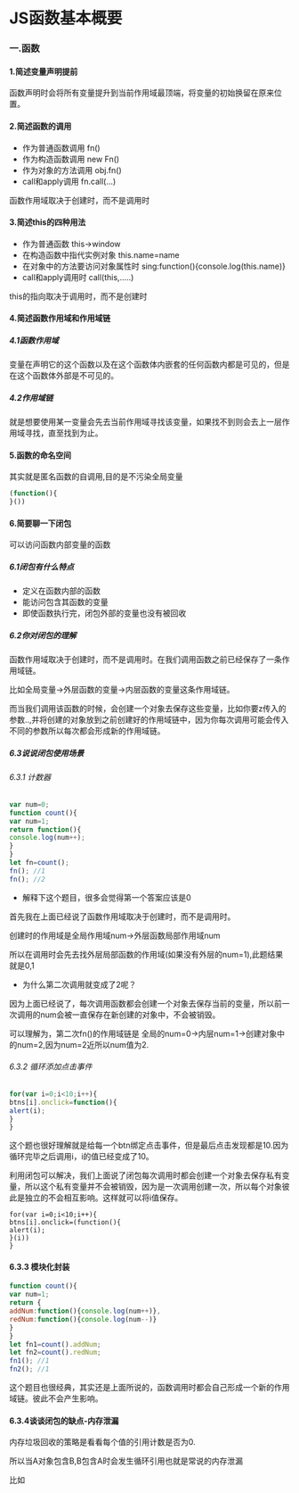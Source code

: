 # JS函数基本概要



### 一.函数

#### 1.简述变量声明提前

函数声明时会将所有变量提升到当前作用域最顶端，将变量的初始换留在原来位置。

#### 2.简述函数的调用

* 作为普通函数调用 fn()
* 作为构造函数调用 new Fn()
* 作为对象的方法调用 obj.fn()
* call和apply调用 fn.call(...)

函数作用域取决于创建时，而不是调用时

#### 3.简述this的四种用法

* 作为普通函数 this->window
* 在构造函数中指代实例对象 this.name=name
* 在对象中的方法要访问对象属性时 sing:function(){console.log(this.name)}
* call和apply调用时 call(this,.....)

this的指向取决于调用时，而不是创建时

#### 4.简述函数作用域和作用域链

##### 4.1函数作用域

变量在声明它的这个函数以及在这个函数体内嵌套的任何函数内都是可见的，但是在这个函数体外部是不可见的。

##### 4.2作用域链

就是想要使用某一变量会先去当前作用域寻找该变量，如果找不到则会去上一层作用域寻找，直至找到为止。

#### 5.函数的命名空间

其实就是匿名函数的自调用,目的是不污染全局变量

```javascript
(function(){  
}())
```

#### 6.简要聊一下闭包

可以访问函数内部变量的函数

##### 6.1闭包有什么特点

* 定义在函数内部的函数
* 能访问包含其函数的变量
* 即使函数执行完，闭包外部的变量也没有被回收

##### 6.2你对闭包的理解

函数作用域取决于创建时，而不是调用时。在我们调用函数之前已经保存了一条作用域链。

比如全局变量->外层函数的变量->内层函数的变量这条作用域链。

而当我们调用该函数的时候，会创建一个对象去保存这些变量，比如你要z传入的参数..,并将创建的对象放到之前创建好的作用域链中，因为你每次调用可能会传入不同的参数所以每次都会形成新的作用域链。

##### 6.3说说闭包使用场景

###### 6.3.1 计数器

```javascript
var num=0;
function count(){
var num=1;
return function(){
console.log(num++);  
}  
}
let fn=count();
fn(); //1
fn(); //2
```

* 解释下这个题目，很多会觉得第一个答案应该是0

首先我在上面已经说了函数作用域取决于创建时，而不是调用时。

创建时的作用域是全局作用域num->外层函数局部作用域num

所以在调用时会先去找外层局部函数的作用域(如果没有外层的num=1),此题结果就是0,1

* 为什么第二次调用就变成了2呢？

因为上面已经说了，每次调用函数都会创建一个对象去保存当前的变量，所以前一次调用的num会被一直保存在新创建的对象中，不会被销毁。

可以理解为，第二次fn()的作用域链是 全局的num=0->内层num=1->创建对象中的num=2,因为num=2近所以num值为2.

###### 6.3.2 循环添加点击事件

```javascript
for(var i=0;i<10;i++){
btns[i].onclick=function(){
alert(i);
}
}
```

这个题也很好理解就是给每一个btn绑定点击事件，但是最后点击发现都是10.因为循环完毕之后调用i，i的值已经变成了10。

利用闭包可以解决，我们上面说了闭包每次调用时都会创建一个对象去保存私有变量，所以这个私有变量并不会被销毁，因为是一次调用创建一次，所以每个对象彼此是独立的不会相互影响。这样就可以将i值保存。

```
for(var i=0;i<10;i++){
btns[i].onclick=(function(){
alert(i);
}(i))
}
```

#### 6.3.3 模块化封装

```javascript
function count(){
var num=1;
return {
addNum:function(){console.log(num++)},
redNum:function(){console.log(num--)}
}
}
let fn1=count().addNum;
let fn2=count().redNum;
fn1(); //1
fn2(); //1
```

这个题目也很经典，其实还是上面所说的，函数调用时都会自己形成一个新的作用域链。彼此不会产生影响。

#### 6.3.4谈谈闭包的缺点-内存泄漏

内存垃圾回收的策略是看看每个值的引用计数是否为0.

所以当A对象包含B,B包含A时会发生循环引用也就是常说的内存泄漏

比如


